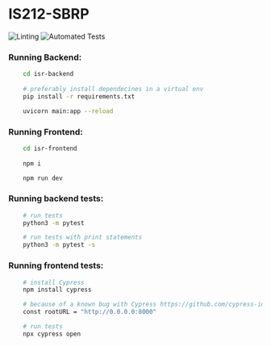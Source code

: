 # IS212-SBRP

![Linting](https://github.com/SPM-G8-T8/group-project/actions/workflows/pylint.yml/badge.svg)
![Automated Tests](https://github.com/SPM-G8-T8/group-project/actions/workflows/pytest.yml/badge.svg)

### Running Backend:
``` bash
    cd isr-backend 
    
    # preferably install dependecines in a virtual env
    pip install -r requirements.txt

    uvicorn main:app --reload  
```

### Running Frontend:
``` bash
    cd isr-frontend
    
    npm i

    npm run dev
```


### Running backend tests:
``` bash
    # run tests
    python3 -m pytest 

    # run tests with print statements
    python3 -m pytest -s
```

### Running frontend tests:
``` bash
    # install Cypress
    npm install cypress

    # because of a known bug with Cypress https://github.com/cypress-io/cypress/issues/5895, Cypress cannot connect to localhost backend links, so go to api.js (isr-frontend > src > api > api.js) and change the 1st line to:
    const rootURL = "http://0.0.0.0:8000"

    # run tests
    npx cypress open
```